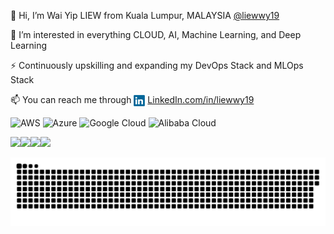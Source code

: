 👋 Hi, I’m Wai Yip LIEW from Kuala Lumpur, MALAYSIA <a href="https://github.com/liewwy19/liewwy19">@liewwy19</a>

👀 I’m interested in everything CLOUD, AI, Machine Learning, and Deep Learning

⚡ Continuously upskilling and expanding my DevOps Stack and MLOps Stack 

📫 You can reach me through <a href="https://www.linkedin.com/in/liewwy19/" target="_blank"><img src="assets/linkedin-logo-2430.svg" height="18px" align="center" alt="liewwy19" /></a> [LinkedIn.com/in/liewwy19](https://www.linkedin.com/in/liewwy19/)

![AWS](https://img.shields.io/badge/AWS-%23FF9900.svg?style=for-the-badge&logo=amazon-aws&logoColor=white)
![Azure](https://img.shields.io/badge/azure-%230072C6.svg?style=for-the-badge&logo=microsoftazure&logoColor=white)
![Google Cloud](https://img.shields.io/badge/GoogleCloud-%234285F4.svg?style=for-the-badge&logo=google-cloud&logoColor=white)
![Alibaba Cloud](https://img.shields.io/badge/AlibabaCloud-%23FF6701.svg?style=for-the-badge&logo=alibabacloud&logoColor=white)

<a href="https://www.credly.com/badges/f111b0d8-e493-4fa4-9198-faa9b20cf2f2" target="_blank" rel="noopener noreferrer"><img src="https://images.credly.com/size/120x120/images/00634f82-b07f-4bbd-a6bb-53de397fc3a6/image.png" height="120px" /></a><a href="https://www.credly.com/badges/0ea76f79-e1c7-4398-83cf-df26f68ce186" target="_blank"><img src="https://images.credly.com/size/120x120/images/be8fcaeb-c769-4858-b567-ffaaa73ce8cf/image.png" height="120px" /></a><a href="https://www.credential.net/90b949f2-a720-4b00-b6c1-da8ad912124f" target="_blank"><img src="https://images.credential.net/badge/tiny/qjeluf2q_1667535746188_badge.png" height="120px" /></a><a href="https://edu.alibabacloud.com/certification/aca_businessuser" target="_blank"><img src="https://img.alicdn.com/imgextra/i4/O1CN019FPxjG1RcxZLw9MU6_!!6000000002133-2-tps-668-668.png" height="120px" /></a>

<img src="assets/contributions.svg">

<!---
liewwy19/liewwy19 is a ✨ special ✨ repository because its `README.md` (this file) appears on your GitHub profile.
You can click the Preview link to take a look at your changes.
--->
